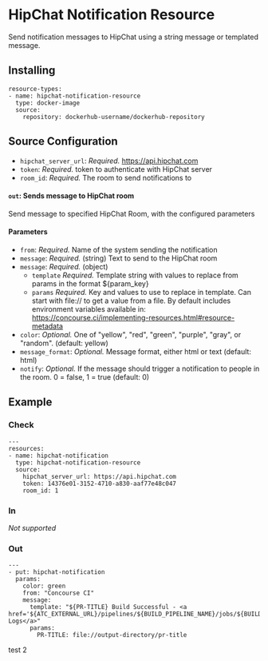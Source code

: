 # HipChat Notification Resource

Send notification messages to HipChat using a string message or templated message.

## Installing

```
resource-types:
- name: hipchat-notification-resource
  type: docker-image
  source:
    repository: dockerhub-username/dockerhub-repository
```

## Source Configuration

* `hipchat_server_url`: *Required.* https://api.hipchat.com
* `token`: *Required.* token to authenticate with HipChat server
* `room_id`: *Required.* The room to send notifications to

#### `out`: Sends message to HipChat room

Send message to specified HipChat Room, with the configured parameters

#### Parameters
* `from`: *Required.* Name of the system sending the notification
* `message`: *Required.* (string) Text to send to the HipChat room
* `message`: *Required.* (object)
  + `template` *Required.* Template string with values to replace from params in the format ${param_key}
  + `params` *Required.* Key and values to use to replace in template. Can start with file:// to get a value from a file. By default includes environment variables available in: https://concourse.ci/implementing-resources.html#resource-metadata
* `color`: *Optional.* One of "yellow", "red", "green", "purple", "gray", or "random". (default: yellow)
* `message_format`: *Optional.* Message format, either html or text (default: html)
* `notify`: *Optional.* If the message should trigger a notification to people in the room. 0 = false, 1 = true (default: 0)

## Example

### Check
```
---
resources:
- name: hipchat-notification
  type: hipchat-notification-resource
  source:
    hipchat_server_url: https://api.hipchat.com
    token: 14376e01-3152-4710-a830-aaf77e48c047
    room_id: 1
```

### In

*Not supported*

### Out

```
---
- put: hipchat-notification
  params:
    color: green
    from: "Concourse CI"
    message:
      template: "${PR-TITLE} Build Successful - <a href='${ATC_EXTERNAL_URL}/pipelines/${BUILD_PIPELINE_NAME}/jobs/${BUILD_JOB_NAME}/builds/${BUILD_NAME}'>Build Logs</a>"
      params:
        PR-TITLE: file://output-directory/pr-title
```
test 2
